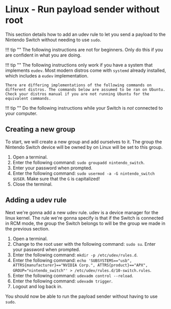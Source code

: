 # Linux - Run payload sender without root

This section details how to add an udev rule to let you send a payload to the Nintendo Switch without needing to use `sudo`.

!!! tip ""
    The following instructions are not for beginners. Only do this if you are confident in what you are doing.

!!! tip ""
    The following instructions only work if you have a system that implements `eudev`. Most modern distros come with `systemd` already installed, which includes a `eudev` implementation.

    There are differing implementations of the following commands on different distros. The commands below are assumed to be ran on Ubuntu. Check your distros manual if you are not running Ubuntu for the equivalent commands.

!!! tip ""
    Do the following instructions while your Switch is _not_ connected to your computer.

## Creating a new group

To start, we will create a new group and add ourselves to it. The group the Nintendo Switch device will be owned by on Linux will be set to this group.

1. Open a terminal.
2. Enter the following command: `sudo groupadd nintendo_switch`.
3. Enter your password when prompted.
4. Enter the following command: `sudo usermod -a -G nintendo_switch $USER`. Make sure that the `G` is capitalized!
5. Close the terminal.

## Adding a udev rule

Next we're gonna add a new udev rule. udev is a device manager for the linux kernel. The rule we're gonna specify is that if the Switch is connected in RCM mode, the group the Switch belongs to will be the group we made in the previous section.

1. Open a terminal.
2. Change to the root user with the following command: `sudo su`. Enter your password when prompted.
3. Enter the following command: `mkdir -p /etc/udev/rules.d`.
4. Enter the following command: `echo 'SUBSYSTEMS=="usb", ATTRS{manufacturer}=="NVIDIA Corp.", ATTRS{product}=="APX", GROUP="nintendo_switch"' > /etc/udev/rules.d/10-switch.rules`.
5. Enter the following command: `udevadm control --reload`.
6. Enter the following command: `udevadm trigger`.
7. Logout and log back in.

You should now be able to run the payload sender without having to use `sudo`.